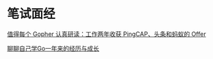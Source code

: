 # 笔试面经

[值得每个 Gopher 认真研读：工作两年收获 PingCAP、头条和蚂蚁的 Offer](https://mp.weixin.qq.com/s/acePzNpkHISLDkaNc-8vCA)



[聊聊自己学Go一年来的经历与成长](https://juejin.im/post/6863680036407345166)





